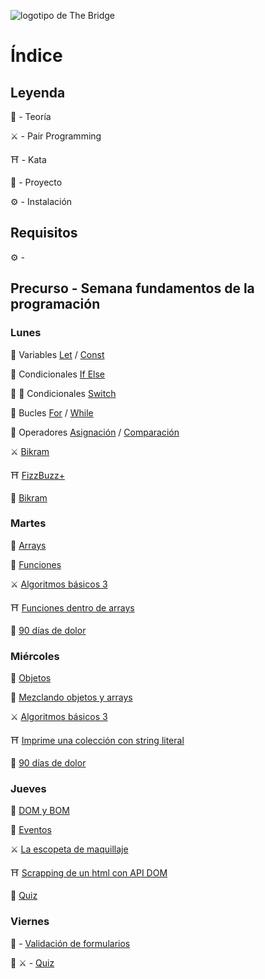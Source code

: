 ![logotipo de The Bridge](https://user-images.githubusercontent.com/27650532/77754601-e8365180-702b-11ea-8bed-5bc14a43f869.png  "logotipo de The Bridge")

# Índice

## Leyenda

:scroll: - Teoría

:crossed_swords: - Pair Programming

:shinto_shrine: - Kata

:european_castle: - Proyecto

:gear: - Instalación

## Requisitos

:gear: - []()

## Precurso - Semana fundamentos de la programación

### Lunes

:scroll: Variables [Let](https://www.w3schools.com/js/js_let.asp) / [Const](https://www.w3schools.com/js/js_const.asp)

:scroll: Condicionales [If Else](https://www.w3schools.com/js/js_if_else.asp)

:scroll: :unicorn: Condicionales [Switch](https://www.w3schools.com/js/js_switch.asp)

:scroll: Bucles [For](https://www.w3schools.com/js/js_loop_for.asp) / [While](https://www.w3schools.com/js/js_loop_while.asp)

:scroll: Operadores [Asignación](https://www.w3schools.com/js/js_assignment.asp) / [Comparación](https://www.w3schools.com/js/js_comparisons.asp)

:crossed_swords: [Bikram]()

:shinto_shrine: [FizzBuzz+]()

:european_castle: [Bikram]()

###  Martes

:scroll: [Arrays](https://www.w3schools.com/js/js_arrays.asp)

:scroll: [Funciones]()

:crossed_swords: [Algoritmos básicos 3]()

:shinto_shrine: [Funciones dentro de arrays]()

:european_castle: [90 días de dolor]()

### Miércoles

:scroll: [Objetos]()

:scroll: [Mezclando objetos y arrays]()

:crossed_swords: [Algoritmos básicos 3]()

:shinto_shrine: [Imprime una colección con string literal]()

:european_castle: [90 días de dolor]()

### Jueves

:scroll: [DOM y BOM]()

:scroll: [Eventos]()

:crossed_swords: [La escopeta de maquillaje]()

:shinto_shrine: [Scrapping de un html con API DOM]()

:european_castle: [Quiz]()

### Viernes

:scroll: - [Validación de formularios]()

:european_castle: :crossed_swords: - [Quiz]()
